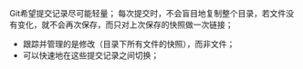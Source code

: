 Git希望提交记录尽可能轻量；
每次提交时，不会盲目地复制整个目录，若文件没有变化，就不会再次保存，而只对上次保存的快照做一次链接；
-   跟踪并管理的是修改（目录下所有文件的快照），而非文件；
-   可以快速地在这些提交记录之间切换；